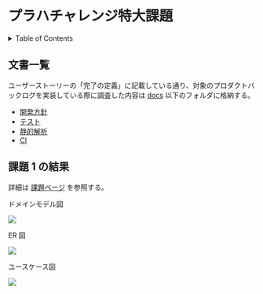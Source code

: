 # プラハチャレンジ特大課題

<!-- START doctoc generated TOC please keep comment here to allow auto update -->
<!-- DON'T EDIT THIS SECTION, INSTEAD RE-RUN doctoc TO UPDATE -->
<details>
<summary>Table of Contents</summary>

- [文書一覧](#%E6%96%87%E6%9B%B8%E4%B8%80%E8%A6%A7)

</details>
<!-- END doctoc generated TOC please keep comment here to allow auto update -->

## 文書一覧

ユーザーストーリーの「完了の定義」に記載している通り、対象のプロダクトバックログを実装している際に調査した内容は [docs](docs) 以下のフォルダに格納する。

- [開発方針](docs/DEVELOPMENT.md)
- [テスト](docs/TESTING.md)
- [静的解析](docs/LINTER.md)
- [CI](docs/GITHUB_ACTIONS.md)

## 課題 1 の結果

詳細は [課題ページ](https://github.com/KeisukeShimokawa/praha-challenges/tree/feature/task36-issue-116/architecture/36_DDD/task_1) を参照する。

ドメインモデル図

![](https://github.com/KeisukeShimokawa/praha-challenges/raw/feature/task36-issue-116/architecture/36_DDD/assets/domainModel.png)

ER 図

![](https://github.com/KeisukeShimokawa/praha-challenges/raw/feature/task36-issue-116/architecture/36_DDD/assets/ER-v2.png)

ユースケース図

![](https://github.com/KeisukeShimokawa/praha-challenges/raw/feature/task36-issue-116/architecture/36_DDD/assets/UseCase.png)
